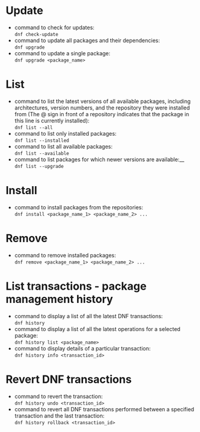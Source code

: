 # Update
- command to check for updates:\
  `dnf check-update`
- command to update all packages and their dependencies:\
  `dnf upgrade`
- command to update a single package:\
  `dnf upgrade <package_name>`

# List
- command to list the latest versions of all available packages, including architectures, version numbers, and the repository they were installed from (The @ sign in front of a repository indicates that the package in this line is currently installed):\
  `dnf list --all`
- command to list only installed packages:\
  `dnf list --installed`
- command to list all available packages:\
  `dnf list --available`
- command to list packages for which newer versions are available:__\
  `dnf list --upgrade`

# Install
- command to install packages from the repositories:\
  `dnf install <package_name_1> <package_name_2> ...`

# Remove
- command to remove installed packages:\
  `dnf remove <package_name_1> <package_name_2> ...`

# List transactions - package management history
- command to display a list of all the latest DNF transactions:\
  `dnf history`
- command to display a list of all the latest operations for a selected package:\
  `dnf history list <package_name>`
- command to display details of a particular transaction:\
  `dnf history info <transaction_id>`

# Revert DNF transactions
- command to revert the transaction:\
  `dnf history undo <transaction_id>`
- command to revert all DNF transactions performed between a specified transaction and the last transaction:\
  `dnf history rollback <transaction_id>`


